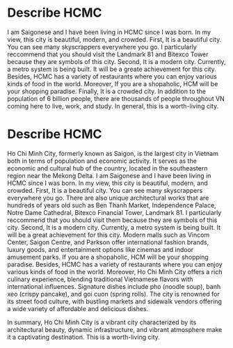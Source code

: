 # Describe HCMC

I am Saigonese and I have been living in HCMC since I was born. In my view, this city is beautiful, modern, and crowded.
First, It is a beautiful city. You can see many skyscrappers everywhere you go. I particularly reccommend that you should visit the Landmark 81 and Bitexco Tower because they are symbols of this city. 
Second, It is a modern city. Currently, a metro system is being built. It will be a greate achievement for this city. Besides, HCMC has a variety of restaurants where you can enjoy various kinds of food in the world. 
Moreover, If you are a shopaholic, HCM will be your shopping paradise. 
Finally, It is a crowded city. In addition to the population of 6 billion people, there are thousands of people throughout VN coming here to live, work, and study. In general, this is a worth-living city.


# Describe HCMC
Ho Chi Minh City, formerly known as Saigon, is the largest city in Vietnam both in terms of population and economic activity. It serves as the economic and cultural hub of the country, located in the southeastern region near the Mekong Delta. I am Saigonese and I have been living in HCMC since I was born. In my view, this city is beautiful, modern, and crowded.
First, It is a beautiful city. You can see many skyscrappers everywhere you go. There are also unique architectural works that are hundreds of years old such as Ben Thanh Market, Independence Palace, Notre Dame Cathedral, Bitexco Financial Tower, Landmark 81. I particularly reccommend that you should visit them because they are symbols of this city. 
Second, It is a modern city. Currently, a metro system is being built. It will be a great achievement for this city. Modern malls such as Vincom Center, Saigon Centre, and Parkson offer international fashion brands, luxury goods, and entertainment options like cinemas and indoor amusement parks. If you are a shopaholic, HCM will be your shopping paradise. Besides, HCMC has a variety of restaurants where you can enjoy various kinds of food in the world. Moreover, Ho Chi Minh City offers a rich culinary experience, blending traditional Vietnamese flavors with international influences. Signature dishes include pho (noodle soup), banh xeo (crispy pancake), and goi cuon (spring rolls). The city is renowned for its street food culture, with bustling markets and sidewalk vendors offering a wide variety of affordable and delicious dishes. 
<!-- Finally, It is a crowded city. This city is a diverse population, reflecting Vietnam's ethnic and cultural diversity, as well as a significant expatriate community. As of recent estimates, Ho Chi Minh City is home to over 9 million people, making it the most populous city in Vietnam. In addition to the population of Ho Chi Minh City, there are thousands of people throughout VN coming here to live, work, and study. -->
In summary, Ho Chi Minh City is a vibrant city characterized by its architectural beauty, dynamic infrastructure, and vibrant atmosphere make it a captivating destination. This is a worth-living city.
